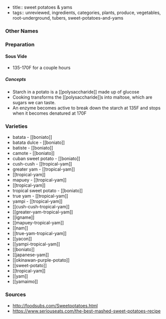 - title:: sweet potatoes & yams
- tags:: unreviewed, ingredients, categories, plants, produce, vegetables, root-underground, tubers, sweet-potatoes-and-yams


### Other Names


### Preparation
#### Sous Vide
* 135-170F for a couple hours

##### Concepts
* Starch in a potato is a [[polysaccharide]] made up of glucose
* Cooking transforms the [[polysaccharide]]s into maltose, which are sugars we can taste.
* An enzyme becomes active to break down the starch at 135F and stops when it becomes denatured at 170F


### Varieties

* batata - [[boniato]]
* batata dulce - [[boniato]]
* batiste - [[boniato]]
* camote - [[boniato]]
* cuban sweet potato - [[boniato]]
* cush-cush - [[tropical-yam]]
* greater yam - [[tropical-yam]]
* [[tropical-yam]]
* mapuey - [[tropical-yam]]
* [[tropical-yam]]
* tropical sweet potato - [[boniato]]
* true yam - [[tropical-yam]]
* yampi - [[tropical-yam]]
* [[cush-cush-tropical-yam]]
* [[greater-yam-tropical-yam]]
* [[igname]]
* [[mapuey-tropical-yam]]
* [[nam]]
* [[true-yam-tropical-yam]]
* [[yacon]]
* [[yampi-tropical-yam]]
* [[boniato]]
* [[japanese-yam]]
* [[okinawan-purple-potato]]
* [[sweet-potato]]
* [[tropical-yam]]
* [[yam]]
* [[yamaimo]]

### Sources
* http://foodsubs.com/Sweetpotatoes.html
* https://www.seriouseats.com/the-best-mashed-sweet-potatoes-recipe
